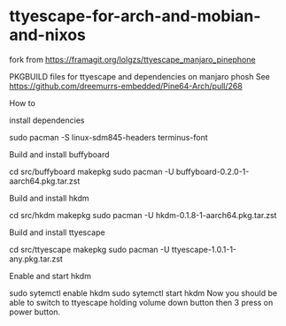 # ttyescape-for-arch-and-mobian-and-nixos
fork from https://framagit.org/lolgzs/ttyescape_manjaro_pinephone

PKGBUILD files for ttyescape and dependencies on manjaro phosh
See https://github.com/dreemurrs-embedded/Pine64-Arch/pull/268

How to

install dependencies


sudo pacman -S linux-sdm845-headers terminus-font

Build and install buffyboard


cd src/buffyboard
makepkg
sudo pacman -U buffyboard-0.2.0-1-aarch64.pkg.tar.zst

Build and install hkdm


cd src/hkdm
makepkg
sudo pacman -U hkdm-0.1.8-1-aarch64.pkg.tar.zst

Build and install ttyescape


cd src/ttyescape
makepkg
sudo pacman -U ttyescape-1.0.1-1-any.pkg.tar.zst

Enable and start hkdm


sudo sytemctl enable hkdm
sudo sytemctl start hkdm
Now you should be able to switch to ttyescape holding volume down button then 3 press on power button.
